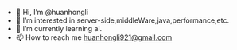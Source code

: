 - 👋 Hi, I’m @huanhongli
- 👀 I’m interested in server-side,middleWare,java,performance,etc.
- 🌱 I’m currently learning ai.
- 📫 How to reach me huanhongli921@gmail.com

<!---
huanhongli/huanhongli is a ✨ special ✨ repository because its `README.md` (this file) appears on your GitHub profile.
You can click the Preview link to take a look at your changes.
--->
